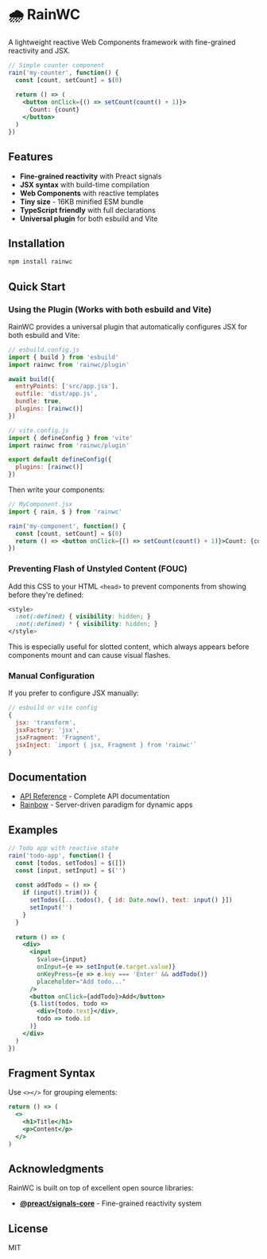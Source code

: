 # 🌧️ RainWC

A lightweight reactive Web Components framework with fine-grained reactivity and JSX.

```jsx
// Simple counter component
rain('my-counter', function() {
  const [count, setCount] = $(0)
  
  return () => (
    <button onClick={() => setCount(count() + 1)}>
      Count: {count}
    </button>
  )
})
```

## Features

- **Fine-grained reactivity** with Preact signals
- **JSX syntax** with build-time compilation
- **Web Components** with reactive templates
- **Tiny size** - 16KB minified ESM bundle
- **TypeScript friendly** with full declarations
- **Universal plugin** for both esbuild and Vite

## Installation

```bash
npm install rainwc
```

## Quick Start

### Using the Plugin (Works with both esbuild and Vite)

RainWC provides a universal plugin that automatically configures JSX for both esbuild and Vite:

```js
// esbuild.config.js
import { build } from 'esbuild'
import rainwc from 'rainwc/plugin'

await build({
  entryPoints: ['src/app.jsx'],
  outfile: 'dist/app.js',
  bundle: true,
  plugins: [rainwc()]
})
```

```js
// vite.config.js
import { defineConfig } from 'vite'
import rainwc from 'rainwc/plugin'

export default defineConfig({
  plugins: [rainwc()]
})
```

Then write your components:

```jsx
// MyComponent.jsx
import { rain, $ } from 'rainwc'

rain('my-component', function() {
  const [count, setCount] = $(0)
  return () => <button onClick={() => setCount(count() + 1)}>Count: {count}</button>
})
```

### Preventing Flash of Unstyled Content (FOUC)

Add this CSS to your HTML `<head>` to prevent components from showing before they're defined:

```css
<style>
  :not(:defined) { visibility: hidden; }
  :not(:defined) * { visibility: hidden; }
</style>
```

This is especially useful for slotted content, which always appears before components mount and can cause visual flashes.

### Manual Configuration

If you prefer to configure JSX manually:

```js
// esbuild or vite config
{
  jsx: 'transform',
  jsxFactory: 'jsx',
  jsxFragment: 'Fragment',
  jsxInject: `import { jsx, Fragment } from 'rainwc'`
}
```

## Documentation

- [API Reference](api.md) - Complete API documentation
- [Rainbow](rainbow.md) - Server-driven paradigm for dynamic apps

## Examples

```jsx
// Todo app with reactive state
rain('todo-app', function() {
  const [todos, setTodos] = $([])
  const [input, setInput] = $('')
  
  const addTodo = () => {
    if (input().trim()) {
      setTodos([...todos(), { id: Date.now(), text: input() }])
      setInput('')
    }
  }
  
  return () => (
    <div>
      <input 
        $value={input} 
        onInput={e => setInput(e.target.value)}
        onKeyPress={e => e.key === 'Enter' && addTodo()}
        placeholder="Add todo..." 
      />
      <button onClick={addTodo}>Add</button>
      {$.list(todos, todo => 
        <div>{todo.text}</div>, 
        todo => todo.id
      )}
    </div>
  )
})
```

## Fragment Syntax

Use `<></>` for grouping elements:

```jsx
return () => (
  <>
    <h1>Title</h1>
    <p>Content</p>
  </>
)
```

## Acknowledgments

RainWC is built on top of excellent open source libraries:

- **[@preact/signals-core](https://github.com/preactjs/signals)** - Fine-grained reactivity system

## License

MIT

